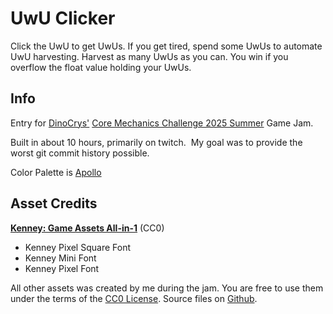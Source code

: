 # UwU Clicker

Click the UwU to get UwUs. If you get tired, spend some UwUs to automate UwU harvesting. Harvest as many UwUs as you can. You win if you overflow the float value holding your UwUs.

## Info

Entry for [DinoCrys'](https://itch.io/profile/dinocrys) [Core Mechanics Challenge 2025 Summer](https://itch.io/jam/core-mechanics-challenge-2025-summer) Game Jam.

Built in about 10 hours, primarily on twitch.  My goal was to provide the worst git commit history possible.

Color Palette is [Apollo](https://lospec.com/palette-list/apollo)

## Asset Credits

[](https://kenney.itch.io/kenney-game-assets)

**[Kenney: Game Assets All-in-1](https://kenney.itch.io/kenney-game-assets)** (CC0)

*   Kenney Pixel Square Font
*   Kenney Mini Font
*   Kenney Pixel Font

All other assets was created by me during the jam. You are free to use them under the terms of the [CC0 License](https://creativecommons.org/public-domain/cc0/). Source files on [Github](https://github.com/SolarLabyrinth/UwuClicker).
